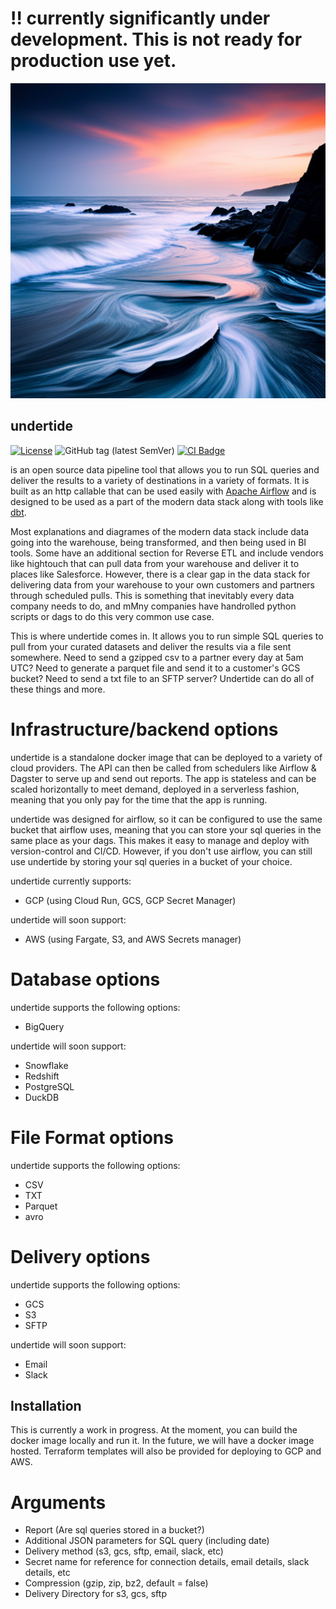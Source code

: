 # !! currently significantly under development.  This is not ready for production use yet.

<p align="center">
  <img src="etc/undertide.png" alt="undertide logo" width="750"/>
</p>

## undertide

[![License](https://img.shields.io/badge/License-Apache%202.0-brightgreen.svg)](https://opensource.org/licenses/Apache-2.0)
![GitHub tag (latest SemVer)](https://img.shields.io/github/v/tag/silverton-io/buz) 
[![CI Badge](https://github.com/johncassil/undertide/actions/workflows/main.yml/badge.svg?event=push)](https://github.com/johncassil/undertide/actions/workflows/main.yml)


is an open source data pipeline tool that allows you to run SQL queries and deliver the results to a variety of destinations in a variety of formats. It is built as an http callable that can be used easily with [Apache Airflow](https://airflow.apache.org/) and is designed to be used as a part of the modern data stack along with tools like [dbt](https://www.getdbt.com/).

Most explanations and diagrames of the modern data stack include data going into the warehouse, being transformed, and then being used in BI tools. Some have an additional section for Reverse ETL and include vendors like hightouch that can pull data from your warehouse and deliver it to places like Salesforce.  However, there is a clear gap in the data stack for delivering data from your warehouse to your own customers and partners through scheduled pulls.  This is something that inevitably every data company needs to do, and mMny companies have handrolled python scripts or dags to do this very common use case.

This is where undertide comes in.  It allows you to run simple SQL queries to pull from your curated datasets and deliver the results via a file sent somewhere.  Need to send a gzipped csv to a partner every day at 5am UTC?  Need to generate a parquet file and send it to a customer's GCS bucket?  Need to send a txt file to an SFTP server?  Undertide can do all of these things and more.


# Infrastructure/backend options 

undertide is a standalone docker image that can be deployed to a variety of cloud providers. The API can then be called from schedulers like Airflow & Dagster to serve up and send out reports.  The app is stateless and can be scaled horizontally to meet demand, deployed in a serverless fashion, meaning that you only pay for the time that the app is running.  

undertide was designed for airflow, so it can be configured to use the same bucket that airflow uses, meaning that you can store your sql queries in the same place as your dags. This makes it easy to manage and deploy with version-control and CI/CD.  However, if you don't use airflow, you can still use undertide by storing your sql queries in a bucket of your choice.

undertide currently supports:
- GCP (using Cloud Run, GCS, GCP Secret Manager)

undertide will soon support:
- AWS (using Fargate, S3, and AWS Secrets manager)

# Database options
undertide supports the following options:
- BigQuery

undertide will soon support:
- Snowflake
- Redshift
- PostgreSQL
- DuckDB

# File Format options
undertide supports the following options:
- CSV
- TXT
- Parquet
- avro

# Delivery options
undertide supports the following options:
- GCS
- S3
- SFTP

undertide will soon support:
- Email
- Slack

## Installation
This is currently a work in progress.  At the moment, you can build the docker image locally and run it.  In the future, we will have a docker image hosted.  Terraform templates will also be provided for deploying to GCP and AWS.

# Arguments
- Report (Are sql queries stored in a bucket?)
- Additional JSON parameters for SQL query (including date)
- Delivery method (s3, gcs, sftp, email, slack, etc)
- Secret name for reference for connection details, email details, slack details, etc
- Compression (gzip, zip, bz2, default = false)
- Delivery Directory for s3, gcs, sftp
